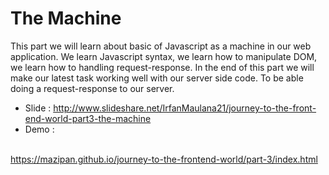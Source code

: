 # The Machine
This part we will learn about basic of Javascript as a machine in our web application.
We learn Javascript syntax, we learn how to manipulate DOM, we learn how to handling request-response.
In the end of this part we will make our latest task working well with our server side code.
To be able doing a request-response to our server.

  + Slide : <a href="http://www.slideshare.net/IrfanMaulana21/journey-to-the-front-end-world-part3-the-machine">http://www.slideshare.net/IrfanMaulana21/journey-to-the-front-end-world-part3-the-machine</a>
  + Demo : 
  <br/>
  <a href="https://mazipan.github.io/journey-to-the-frontend-world/part-3/index.html">https://mazipan.github.io/journey-to-the-frontend-world/part-3/index.html</a>